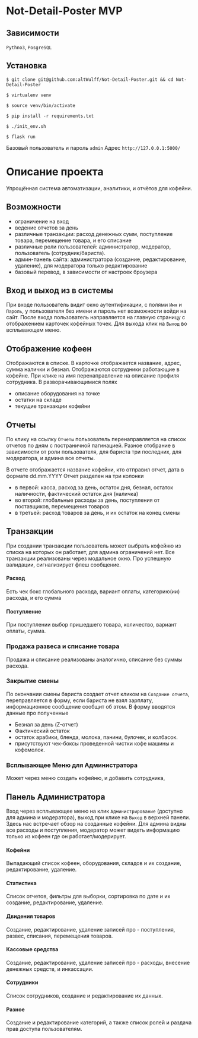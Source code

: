 # Not-Detail-Poster MVP
## Зависимости
`Pythno3`, `PosgreSQL`

## Установка
`$ git clone git@github.com:altWulff/Not-Detail-Poster.git && cd Not-Detail-Poster`

`$ virtualenv venv`

`$ source venv/bin/activate`

`$ pip install -r requirements.txt`

`$ ./init_env.sh`

`$ flask run`

Базовый пользователь и пароль `admin`
Адрес `http://127.0.0.1:5000/`

# Описание проекта
Упрощённая система автоматизации, аналитики, и отчётов для кофейни.

## Возможности
- ограничение на вход
- ведение отчетов за день
- различные транзакции: расход денежных сумм, поступление товара, перемещение товара, и его списание
- различные роли пользователей: администратор, модератор, пользователь (сотрудник/бариста).
- админ-панель сайта: администратора (создание, редактирование, удаление), для модератора только редактирование
- базовый перевод, в зависимости от настроек броузера

## Вход и выход из в системы
При входе пользователь видит окно аутентификации, с полями
`Имя` и `Пароль`, у пользователя без имени и пароль нет возможности войди на сайт.
После входа пользователь направляется на главную страницу с отображением карточек кофейных точек.
Для выхода клик на `Выход` во всплывающем меню.

## Отображение кофеен
Отображаются в списке.
В карточке отображается название, адрес, сумма налички и безнал.
Отображаются сотрудники работающие в кофейне. При клике на имя перенаправление на описание профиля сотрудника.
В разворачивающимися полях
- описание оборудования на точке
- остатки на складе
- текущие транзакции кофейни

## Отчеты
По клику на ссылку `Отчеты` пользователь перенаправляется на список отчетов по дням с постраничной пагинацией.
Разное отобрание в зависимости от роли пользователя, для бариста три последних, для модератора, и админа все отчеты.

В отчете отображается название кофейни, кто отправил отчет, дата в формате dd.mm.YYYY
Отчет разделен на три колонки
- в первой: касса, расход за день, остаток дня, безнал, остаток наличности, фактический остаток дня (наличка)
- во второй: глобальные расходы за день, поступления от поставщиков, перемещения товаров
- в третьей: расход товаров за день, и их остаток на конец смены


## Транзакции
При создании транзакции пользователь может выбрать кофейню из списка на которых он работает, для админа ограничений нет.
Все транзакции реализованы через модальное окно. Про успешную валидации, сигнализирует флеш сообщение.

#### Расход
Есть чек бокс глобального расхода, вариант оплаты, категорию(ии) расхода, и его сумма

#### Поступление
При поступлении выбор пришедшего товара, количество, вариант оплаты, сумма.

### Продажа развеса и списание товара
Продажа и списание реализованы аналогично, списание без суммы расхода.

### Закрытие смены
По окончании смены бариста создает отчет кликом на `Создание отчета`, переправляется в форму,
если бариста не взял зарплату, информационное сообщение сообщит об этом.
В форму вводятся данные про полученные
- Безнал за день (Z-отчет)
- Фактический остаток
- остаток арабики, бленда, молока, панини, булочек, и колбасок.
- присутствуют чек-боксы проведенной чистки кофе машины и кофемолок.

### Всплывающее Меню для Администратора
Может через меню создать кофейню,
и добавить сотрудника,

## Панель Администратора
Вход через всплывающее меню на клик `Администрирование` (доступно для админа и модератора), выход при клике на `Выход` в верхней панели.
Здесь нас встречает обзор на созданные кофейни.
Для админа видны все расходы и поступления, модератор может видеть информацию только из кофеен где он работает/модерирует.

#### Кофейни
Выпадающий список кофеен, оборудования, складов и их создание, редактирование, удаление.

#### Статистика
Список отчетов, фильтры для выборки, сортировка по дате и их создание, редактирование, удаление.

#### Двидения товаров
Создание, редактирование, удаление записей про - поступления, развес, списания, перемещения товаров.

#### Кассовые средства
Создание, редактирование, удаление записей про - расходы, внесение денежных средств, и инкассации.

#### Сотрудники
Список сотрудников, создание и редактирование их данных.

#### Разное
Создание и редактирование категорий, а также список ролей и раздача прав доступа пользователям.
